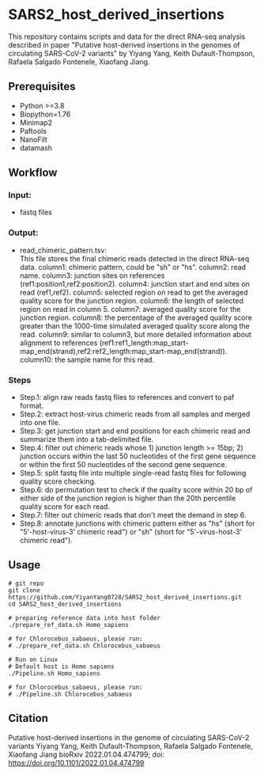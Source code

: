 # SARS2_host_derived_insertions
This repository contains scripts and data for the direct RNA-seq analysis described in paper "Putative host-derived insertions in the genomes of circulating SARS-CoV-2 variants" by Yiyang Yang, Keith Dufault-Thompson, Rafaela Salgado Fontenele, Xiaofang Jiang.

## Prerequisites
- Python >=3.8
- Biopython=1.76
- Minimap2
- Paftools
- NanoFilt 
- datamash

## Workflow
### Input:
- fastq files
### Output:
- read_chimeric_pattern.tsv:  
This file stores the final chimeric reads detected in the direct RNA-seq data.
column1: chimeric pattern, could be "sh" or "hs".
column2: read name.
column3: junction sites on references (ref1:position1,ref2:position2).
column4: junction start and end sites on read (ref1,ref2).
column5: selected region on read to get the averaged quality score for the junction region.
column6: the length of selected region on read in column 5.
column7: averaged quality score for the junction region.
column8: the percentage of the averaged quality score greater than the 1000-time simulated averaged quality score along the read.
column9: similar to column3, but more detailed information about alignment to references (ref1:ref1_length:map_start-map_end(strand),ref2:ref2_length:map_start-map_end(strand)).
column10: the sample name for this read.

### Steps
- Step.1: align raw reads fastq files to references and convert to paf format.
- Step.2: extract host-virus chimeric reads from all samples and merged into one file.
- Step.3: get junction start and end positions for each chimeric read and summarize them into a tab-delimited file.
- Step.4: filter out chimeric reads whose 1) junction length >= 15bp; 2) junction occurs within the last 50 nucleotides of the first gene sequence or within the first 50 nucleotides of the second gene sequence.
- Step.5: split fastq file into multiple single-read fastq files for following quality score checking.
- Step.6: do permutation test to check if the quality score within 20 bp of either side of the junction region is higher than the 20th percentile quality score for each read.
- Step.7: filter out chimeric reads that don't meet the demand in step 6.
- Step.8: annotate junctions with chimeric pattern either as "hs" (short for "5'-host-virus-3' chimeric read") or "sh" (short for "5'-virus-host-3' chimeric read").

## Usage
```
# git repo
git clone https://github.com/YiyanYang0728/SARS2_host_derived_insertions.git
cd SARS2_host_derived_insertions

# preparing reference data into host folder
./prepare_ref_data.sh Homo_sapiens

# for Chlorocebus_sabaeus, please run:
# ./prepare_ref_data.sh Chlorocebus_sabaeus

# Run on Linux
# Default host is Homo sapiens
./Pipeline.sh Homo_sapiens

# for Chlorocebus_sabaeus, please run:
# ./Pipeline.sh Chlorocebus_sabaeus

```

## Citation
Putative host-derived insertions in the genome of circulating SARS-CoV-2 variants
Yiyang Yang, Keith Dufault-Thompson, Rafaela Salgado Fontenele, Xiaofang Jiang
bioRxiv 2022.01.04.474799; doi: https://doi.org/10.1101/2022.01.04.474799
